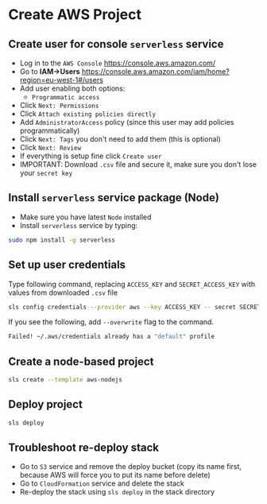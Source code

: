 # Create AWS Project

## Create user for console `serverless` service
- Log in to the `AWS Console` https://console.aws.amazon.com/
- Go to **IAM->Users** https://console.aws.amazon.com/iam/home?region=eu-west-1#/users
- Add user enabling both options: 
  - `Programmatic access`
- Click `Next: Permissions`
- Click `Attach existing policies directly`
- Add `AdministratorAccess` policy (since this user may add policies programmatically)
- Click `Next: Tags` you don't need to add them (this is optional)
- Click `Next: Review`
- If everything is setup fine click `Create user`
- IMPORTANT: Download `.csv` file and secure it, make sure you don't lose your `secret key`

## Install `serverless` service package (Node)
- Make sure you have latest `Node` installed
- Install `serverless` service by typing:
```bash
sudo npm install -g serverless
```

## Set up user credentials
Type following command, replacing `ACCESS_KEY` and `SECRET_ACCESS_KEY` with values from downloaded `.csv` file
```bash
sls config credentials --provider aws --key ACCESS_KEY -- secret SECRET_ACCESS_KEY 
```
If you see the following, add `--overwrite` flag to the command.
```bash 
Failed! ~/.aws/credentials already has a "default" profile
```

## Create a node-based project
```bash 
sls create --template aws-nodejs
```

## Deploy project
```bash 
sls deploy
```

## Troubleshoot re-deploy stack

- Go to `S3` service and remove the deploy bucket (copy its name first, because AWS will force you to put its name before delete)
- Go to `CloudFormation` service and delete the stack
- Re-deploy the stack using `sls deploy` in the stack directory 
